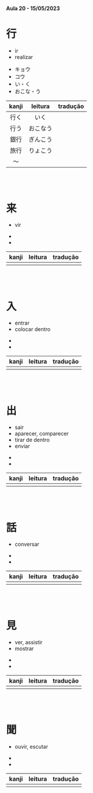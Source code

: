 #### Aula 20 - 15/05/2023


# 行

<ul><li>ir</li><li>realizar</li></ul>

<ul><li>キョウ</li><li>コウ</li><li>い・く</li><li>おこな・う</li></ul>

| kanji | leitura | tradução |
|:---:|:---:|:---:|
| 行く | いく |  |
| 行う | おこなう |  |
| 銀行 | ぎんこう |  |
| 旅行 | りょこう |  |
| 〜 |  |  |

<br><br>


# 来

- vir

<ul><li></li><li></li></ul>

| kanji | leitura | tradução |
|:---:|:---:|:---:|
|  |  |  |

<br><br>


# 入

<ul><li>entrar</li><li>colocar dentro</li></ul>

<ul><li></li><li></li></ul>

| kanji | leitura | tradução |
|:---:|:---:|:---:|
|  |  |  |

<br><br>


# 出

<ul><li>sair</li><li>aparecer, comparecer</li><li>tirar de dentro</li><li>enviar</li></ul>

<ul><li></li><li></li></ul>

| kanji | leitura | tradução |
|:---:|:---:|:---:|
|  |  |  |

<br><br>


# 話

- conversar

<ul><li></li><li></li></ul>

| kanji | leitura | tradução |
|:---:|:---:|:---:|
|  |  |  |

<br><br>


# 見

<ul><li>ver, assistir</li><li>mostrar</li></ul>

<ul><li></li><li></li></ul>

| kanji | leitura | tradução |
|:---:|:---:|:---:|
|  |  |  |

<br><br>


# 聞

- ouvir, escutar

<ul><li></li><li></li></ul>

| kanji | leitura | tradução |
|:---:|:---:|:---:|
|  |  |  |